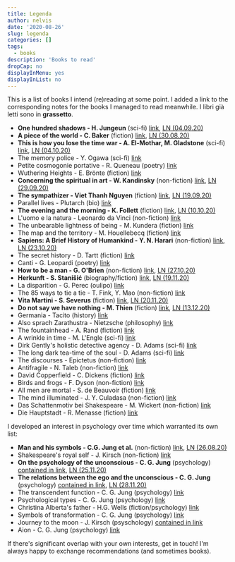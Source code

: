 ```yaml
---
title: Legenda
author: nelvis
date: '2020-08-26'
slug: legenda
categories: []
tags:
  - books
description: 'Books to read'
dropCap: no
displayInMenu: yes
displayInList: no
---
```


This is a list of books I intend (re)reading at some point. I added a link to the corresponding notes for the books I managed to read meanwhile. I libri già letti sono in **grassetto**.

* **One hundred shadows - H. Jungeun** (sci-fi) [link](https://www.goodreads.com/book/show/30967023-one-hundred-shadows), [LN (04.09.20)](https://naelvis.github.io/refactored-happiness/posts/one-hundred-shadows-h-jungeun/)
* **A piece of the world - C. Baker** (fiction) [link](https://www.goodreads.com/book/show/30255942-a-piece-of-the-world), [LN (30.08.20)](https://naelvis.github.io/refactored-happiness/posts/a-piece-of-the-world-c-baker/)
* **This is how you lose the time war - A. El-Mothar, M. Gladstone** (sci-fi) [link](https://www.goodreads.com/book/show/43352954-this-is-how-you-lose-the-time-war), [LN (04.10.20)](https://naelvis.github.io/refactored-happiness/posts/this-is-how-you-lose-the-time-war-a-el-mohtar-m-gladstone/)
* The memory police - Y. Ogawa (sci-fi) [link](https://www.goodreads.com/book/show/37004370-the-memory-police)
* Petite cosmogonie portative - R. Queneau (poetry) [link](https://www.goodreads.com/book/show/9671378-piccola-cosmogonia-portatile)
* Wuthering Heights - E. Brönte (fiction) [link](https://www.goodreads.com/book/show/6185.Wuthering_Heights)
* **Concerning the spiritual in art - W. Kandinsky** (non-fiction) [link](https://www.goodreads.com/book/show/857502.Concerning_the_Spiritual_in_Art), [LN (29.09.20)](https://naelvis.github.io/refactored-happiness/posts/concerning-the-spiritual-in-art-w-kandinskij/)
* **The sympathizer - Viet Thanh Nguyen** (fiction) [link](https://www.goodreads.com/book/show/23168277-the-sympathizer), [LN (19.09.20)](https://naelvis.github.io/refactored-happiness/posts/the-sympathizer-viet-thanh-nguyen/)
* Parallel lives - Plutarch (bio) [link](https://www.goodreads.com/book/show/3679100-parallel-lives)
* **The evening and the morning - K. Follett** (fiction) [link](https://www.goodreads.com/book/show/49239093-the-evening-and-the-morning), [LN (10.10.20)](https://naelvis.github.io/refactored-happiness/posts/the-evening-and-the-morning-k-follett/)
* L'uomo e la natura - Leonardo da Vinci (non-fiction) [link](https://www.goodreads.com/book/show/27856484-l-uomo-e-la-natura)
* The unbearable lightness of being - M. Kundera (fiction) [link](https://www.goodreads.com/book/show/9717.The_Unbearable_Lightness_of_Being)
* The map and the territory -  M. Houellebecq (fiction) [link](https://www.goodreads.com/da/book/show/11744709-the-map-and-the-territory)
* **Sapiens: A Brief History of Humankind - Y. N. Harari** (non-fiction) [link](https://www.goodreads.com/book/show/23692271-sapiens), [LN (23.10.20)](https://naelvis.github.io/refactored-happiness/posts/sapiens-y-n-harari)
* The secret history - D. Tartt (fiction) [link](https://www.goodreads.com/book/show/29044.The_Secret_History)
* Canti - G. Leopardi (poetry) [link](https://www.goodreads.com/book/show/7960968-canti)
* **How to be a man - G. O'Brien** (non-fiction) [link](https://www.goodreads.com/book/show/9186359-how-to-be-a-man), [LN (27.10.20)](https://naelvis.github.io/refactored-happiness/posts/how-to-be-a-man-g-o-brien)
* **Herkunft - S. Stanišić** (biography/fiction) [link](https://www.goodreads.com/en/book/show/44429051-herkunft), [LN (19.11.20)](https://naelvis.github.io/refactored-happiness/posts/herkunft-s-stanišić/)
* La disparition - G. Perec (oulipo) [link](https://www.goodreads.com/book/show/28294.A_Void)
* The 85 ways to tie a tie - T. Fink, Y. Mao (non-fiction) [link](https://www.goodreads.com/book/show/1535620.The_85_ways_to_tie_a_tie)
* **Vita Martini - S. Severus** (fiction) [link](https://www.goodreads.com/book/show/25346297-the-life-of-saint-martin), [LN (20.11.20)](https://naelvis.github.io/refactored-happiness/posts/the-life-of-saint-martin-s-severus/)
* **Do not say we have nothing - M. Thien** (fiction) [link](https://www.goodreads.com/book/show/31549906-do-not-say-we-have-nothing), [LN (13.12.20)](https://naelvis.github.io/refactored-happiness/posts/do-not-say-we-have-nothing-m-thien/)
* Germania - Tacito (history) [link](https://www.goodreads.com/book/show/29445223-germania)
* Also sprach Zarathustra - Nietzsche (philosophy) [link](https://www.goodreads.com/book/show/55805236-also-sprach-zarathustra)
* The fountainhead - A. Rand (fiction) [link](https://www.goodreads.com/book/show/2122.The_Fountainhead)
* A wrinkle in time - M. L'Engle (sci-fi) [link](https://www.goodreads.com/book/show/33574273-a-wrinkle-in-time)
* Dirk Gently's holistic detective agency - D. Adams (sci-fi) [link](https://www.goodreads.com/book/show/365.Dirk_Gently_s_Holistic_Detective_Agency)
* The long dark tea-time of the soul - D. Adams (sci-fi) [link](https://www.goodreads.com/book/show/357.The_Long_Dark_Tea_Time_of_the_Soul)
* The discourses - Epictetus (non-fiction) [link](https://www.goodreads.com/book/show/1045017.The_Discourses)
* Antifragile - N. Taleb (non-fiction) [link](https://www.goodreads.com/book/show/13530973-antifragile)
* David Copperfield - C. Dickens (fiction) [link](https://www.goodreads.com/book/show/58696.David_Copperfield)
* Birds and frogs - F. Dyson (non-fiction) [link](https://www.ams.org/notices/200902/rtx090200212p.pdf)
* All men are mortal - S. de Beauvoir (fiction) [link](https://www.goodreads.com/book/show/152057.All_Men_Are_Mortal)
* The mind illuminated - J. Y. Culadasa (non-fiction) [link](https://www.goodreads.com/book/show/25942786-the-mind-illuminated)
* Das Schattenmotiv bei Shakespeare - M. Wickert (non-fiction) [link](https://www.degruyter.com/view/journals/angl/71/Jahresband/article-p274.xml?language=en)
* Die Hauptstadt - R. Menasse (fiction) [link](https://www.goodreads.com/book/show/35969335-die-hauptstadt)

I developed an interest in psychology over time which warranted its own list:

* **Man and his symbols - C.G. Jung et al.** (non-fiction) [link](https://www.goodreads.com/book/show/123632.Man_and_His_Symbols), [LN (26.08.20)](https://naelvis.github.io/refactored-happiness/posts/man-and-his-symbols-c-g-jung-et-al/)
* Shakespeare's royal self - J. Kirsch (non-fiction) [link](https://www.goodreads.com/book/show/4624552-shakespeare-s-royal-self)
* **On the psychology of the unconscious - C. G. Jung** (psychology) [contained in link](https://www.goodreads.com/book/show/859808.Two_Essays_on_Analytical_Psychology), [LN (25.11.20)](https://naelvis.github.io/refactored-happiness/posts/on-the-psychology-of-the-unconscious-c-g-jung/)
* **The relations between the ego and the unconscious - C. G. Jung** (psychology) [contained in link](https://www.goodreads.com/book/show/859808.Two_Essays_on_Analytical_Psychology), [LN (28.11.20)](https://naelvis.github.io/refactored-happiness/posts/the-relations-between-the-ego-and-the-unconscious-c-g-jung/)
* The transcendent function - C. G. Jung (psychology) [link](https://www.goodreads.com/book/show/53316802-the-transcendent-function)
* Psychological types - C. G. Jung (psychology) [link](https://www.goodreads.com/book/show/565806.Psychological_Types)
* Christina Alberta's father - H.G. Wells (fiction/psychology) [link](https://www.goodreads.com/book/show/2703158-christina-alberta-s-father)
* Symbols of transformation - C. G. Jung (psychology) [link](https://www.goodreads.com/book/show/114517.Symbols_of_Transformation)
* Journey to the moon - J. Kirsch (psyschology) [contained in link](https://books.google.it/books/about/Studien_zur_analytischen_Psychologie_C_G.html?id=spD_zQEACAAJ)
* Aion - C. G. Jung (psychology) [link](https://www.goodreads.com/book/show/729924.Aion)

If there's significant overlap with your own interests, get in touch! I'm always happy to exchange recommendations (and sometimes books).
